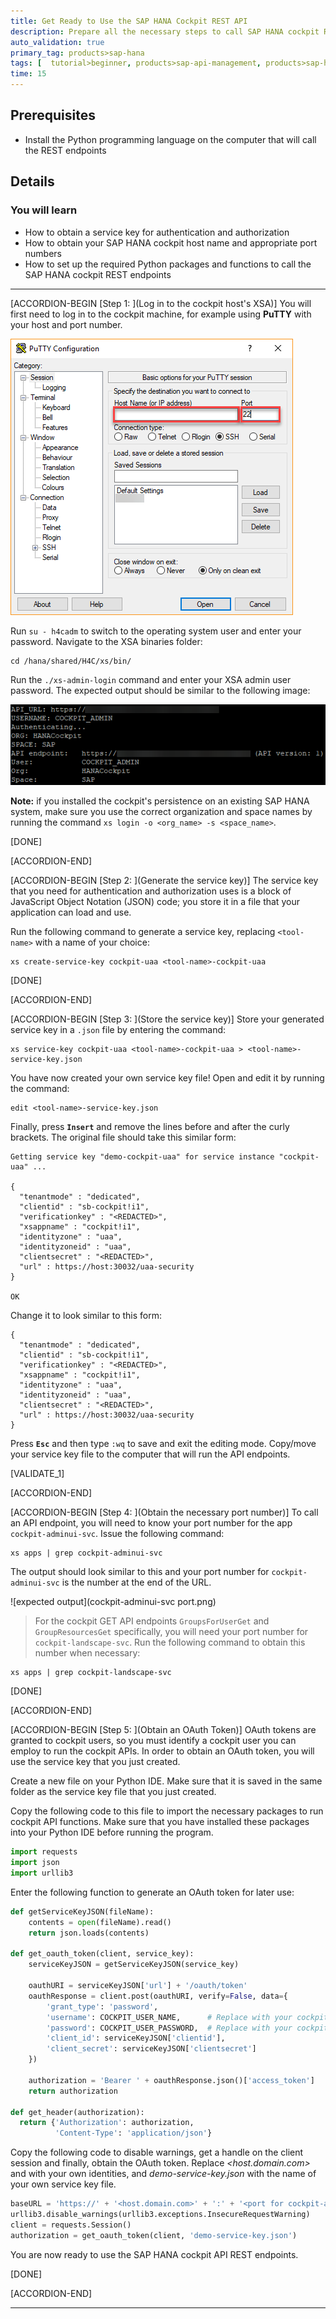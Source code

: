 ```yaml
---
title: Get Ready to Use the SAP HANA Cockpit REST API
description: Prepare all the necessary steps to call SAP HANA cockpit REST API endpoints.
auto_validation: true
primary_tag: products>sap-hana
tags: [  tutorial>beginner, products>sap-api-management, products>sap-hana ]
time: 15
---
```


## Prerequisites  
 - Install the Python programming language on the computer that will call the REST endpoints

## Details
### You will learn
  - How to obtain a service key for authentication and authorization
  - How to obtain your SAP HANA cockpit host name and appropriate port numbers
  - How to set up the required Python packages and functions to call the SAP HANA cockpit REST endpoints

---

[ACCORDION-BEGIN [Step 1: ](Log in to the cockpit host's XSA)]
You will first need to log in to the cockpit machine, for example using **PuTTY** with your host and port number.

![open_PuTTY](open_putty.png)

Run `su - h4cadm` to switch to the operating system user and enter your password.
Navigate to the XSA binaries folder:
```
cd /hana/shared/H4C/xs/bin/
```

Run the `./xs-admin-login` command and enter your XSA admin user password.
The expected output should be similar to the following image:

![expected output](xsa_admin_output.png)

**Note:** if you installed the cockpit's persistence on an existing SAP HANA system, make sure you use the correct organization and space names by running the command `xs login -o <org_name> -s <space_name>`.

[DONE]

[ACCORDION-END]

[ACCORDION-BEGIN [Step 2: ](Generate the service key)]
The service key that you need for authentication and authorization uses is a block of JavaScript Object Notation (JSON) code; you store it in a file that your application can load and use.

Run the following command to generate a service key, replacing `<tool-name>` with a name of your choice:
```
xs create-service-key cockpit-uaa <tool-name>-cockpit-uaa
```

[DONE]

[ACCORDION-END]

[ACCORDION-BEGIN [Step 3: ](Store the service key)]
Store your generated service key in a `.json` file by entering the command:
```
xs service-key cockpit-uaa <tool-name>-cockpit-uaa > <tool-name>-service-key.json
```

You have now created your own service key file! Open and edit it by running the command:
```
edit <tool-name>-service-key.json
```

Finally, press **`Insert`** and remove the lines before and after the curly brackets.
The original file should take this similar form:
```
Getting service key "demo-cockpit-uaa" for service instance "cockpit-uaa" ...

{
  "tenantmode" : "dedicated",
  "clientid" : "sb-cockpit!i1",
  "verificationkey" : "<REDACTED>",
  "xsappname" : "cockpit!i1",
  "identityzone" : "uaa",
  "identityzoneid" : "uaa",
  "clientsecret" : "<REDACTED>",
  "url" : https://host:30032/uaa-security
}

OK

```

Change it to look similar to this form:
```
{
  "tenantmode" : "dedicated",
  "clientid" : "sb-cockpit!i1",
  "verificationkey" : "<REDACTED>",
  "xsappname" : "cockpit!i1",
  "identityzone" : "uaa",
  "identityzoneid" : "uaa",
  "clientsecret" : "<REDACTED>",
  "url" : https://host:30032/uaa-security
}
```

Press **`Esc`** and then type `:wq` to save and exit the editing mode. Copy/move your service key file to the computer that will run the API endpoints.

[VALIDATE_1]

[ACCORDION-END]

[ACCORDION-BEGIN [Step 4: ](Obtain the necessary port number)]
To call an API endpoint, you will need to know your port number for the app `cockpit-adminui-svc`.
Issue the following command:
```
xs apps | grep cockpit-adminui-svc
```

The output should look similar to this and your port number for `cockpit-adminui-svc` is the number at the end of the URL.

![expected output](cockpit-adminui-svc port.png)

> For the cockpit GET API endpoints `GroupsForUserGet` and `GroupResourcesGet` specifically, you will need your port number for `cockpit-landscape-svc`. Run the following command to obtain this number when necessary:
```
xs apps | grep cockpit-landscape-svc
```

[DONE]

[ACCORDION-END]

[ACCORDION-BEGIN [Step 5: ](Obtain an OAuth Token)]
OAuth tokens are granted to cockpit users, so you must identify a cockpit user you can employ to run the cockpit APIs. In order to obtain an OAuth token, you will use the service key that you just created.

Create a new file on your Python IDE. Make sure that it is saved in the same folder as the service key file that you just created.

Copy the following code to this file to import the necessary packages to run cockpit API functions. Make sure that you have installed these packages into your Python IDE before running the program.
```Python
import requests
import json
import urllib3
```

Enter the following function to generate an OAuth token for later use:
```Python
def getServiceKeyJSON(fileName):
    contents = open(fileName).read()
    return json.loads(contents)

def get_oauth_token(client, service_key):
    serviceKeyJSON = getServiceKeyJSON(service_key)

    oauthURI = serviceKeyJSON['url'] + '/oauth/token'
    oauthResponse = client.post(oauthURI, verify=False, data={
        'grant_type': 'password',
        'username': COCKPIT_USER_NAME,      # Replace with your cockpit username (e.g. COCKPIT_ADMIN)
        'password': COCKPIT_USER_PASSWORD,  # Replace with your cockpit user's password
        'client_id': serviceKeyJSON['clientid'],
        'client_secret': serviceKeyJSON['clientsecret']
    })

    authorization = 'Bearer ' + oauthResponse.json()['access_token']
    return authorization

def get_header(authorization):
  return {'Authorization': authorization,
          'Content-Type': 'application/json'}
```

Copy the following code to disable warnings, get a handle on the client session and finally, obtain the OAuth token. Replace *<host.domain.com>* and *<port for cockpit-adminui-svc>* with your own identities, and *demo-service-key.json* with the name of your own service key file.
```Python
baseURL = 'https://' + '<host.domain.com>' + ':' + '<port for cockpit-adminui-svc>'
urllib3.disable_warnings(urllib3.exceptions.InsecureRequestWarning)
client = requests.Session()
authorization = get_oauth_token(client, 'demo-service-key.json')
```

You are now ready to use the SAP HANA cockpit API REST endpoints.

[DONE]

[ACCORDION-END]

---
